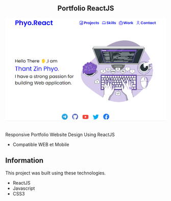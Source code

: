 <h2 align="center">
  Portfolio ReactJS <br/>
</h2>
<div align="center">
  <img alt="Demo" src="/home.png" />
</div>

<br/>

Responsive Portfolio Website Design Using ReactJS

- Compatible WEB et Mobile

## Information

This project was built using these technologies.

- ReactJS
- Javascript
- CSS3

